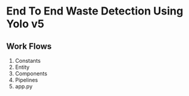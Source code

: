 # End To End Waste Detection Using Yolo v5

## Work Flows

1. Constants
2. Entity
3. Components
4. Pipelines
5. app.py